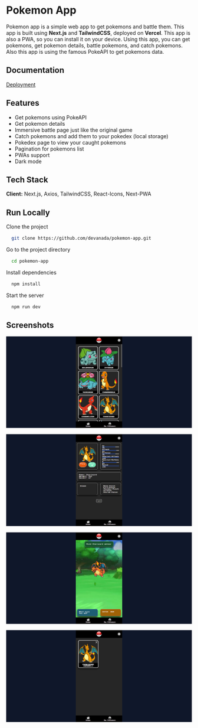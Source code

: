 # Pokemon App

Pokemon app is a simple web app to get pokemons and battle them. This app is built using **Next.js** and **TailwindCSS**, deployed on **Vercel**. This app is also a PWA, so you can install it on your device. Using this app, you can get pokemons, get pokemon details, battle pokemons, and catch pokemons. Also this app is using the famous PokeAPI to get pokemons data.

## Documentation

[Deployment](https://pokemon.devanada.com/)

## Features

- Get pokemons using PokeAPI
- Get pokemon details
- Immersive battle page just like the original game
- Catch pokemons and add them to your pokedex (local storage)
- Pokedex page to view your caught pokemons
- Pagination for pokemons list
- PWAs support
- Dark mode

## Tech Stack

**Client:** Next.js, Axios, TailwindCSS, React-Icons, Next-PWA

## Run Locally

Clone the project

```bash
  git clone https://github.com/devanada/pokemon-app.git
```

Go to the project directory

```bash
  cd pokemon-app
```

Install dependencies

```bash
  npm install
```

Start the server

```bash
  npm run dev
```

## Screenshots

![App Screenshot #1](assets/page1.png)

![App Screenshot #2](assets/page2.png)

![App Screenshot #3](assets/page3.png)

![App Screenshot #4](assets/page4.png)
